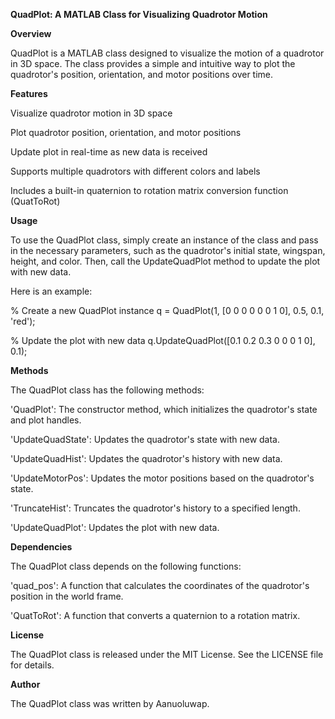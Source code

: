 **QuadPlot: A MATLAB Class for Visualizing Quadrotor Motion**

**Overview**

QuadPlot is a MATLAB class designed to visualize the motion of a quadrotor in 3D space. The class provides a simple and intuitive way to plot the quadrotor's position, orientation, and motor positions over time.

**Features**

Visualize quadrotor motion in 3D space

Plot quadrotor position, orientation, and motor positions

Update plot in real-time as new data is received

Supports multiple quadrotors with different colors and labels

Includes a built-in quaternion to rotation matrix conversion function (QuatToRot)

**Usage**

To use the QuadPlot class, simply create an instance of the class and pass in the necessary parameters, such as the quadrotor's initial state, wingspan, height, and color. Then, call the UpdateQuadPlot method to update the plot with new data.

Here is an example:

% Create a new QuadPlot instance
q = QuadPlot(1, [0 0 0 0 0 0 1 0], 0.5, 0.1, 'red');

% Update the plot with new data
q.UpdateQuadPlot([0.1 0.2 0.3 0 0 0 1 0], 0.1);

**Methods**

The QuadPlot class has the following methods:

'QuadPlot': The constructor method, which initializes the quadrotor's state and plot handles.

'UpdateQuadState': Updates the quadrotor's state with new data.

'UpdateQuadHist': Updates the quadrotor's history with new data.

'UpdateMotorPos': Updates the motor positions based on the quadrotor's state.

'TruncateHist': Truncates the quadrotor's history to a specified length.

'UpdateQuadPlot': Updates the plot with new data.

**Dependencies**

The QuadPlot class depends on the following functions:

'quad_pos': A function that calculates the coordinates of the quadrotor's position in the world frame.

'QuatToRot': A function that converts a quaternion to a rotation matrix.

**License**

The QuadPlot class is released under the MIT License. See the LICENSE file for details.

**Author**

The QuadPlot class was written by Aanuoluwap.
